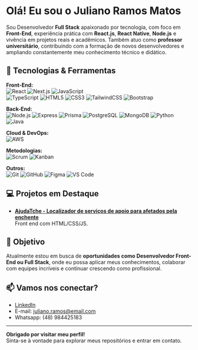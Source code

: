 # Olá! Eu sou o Juliano Ramos Matos

Sou Desenvolvedor **Full Stack** apaixonado por tecnologia, com foco em **Front-End**, experiência prática com **React.js**, **React Native**, **Node.js** e vivência em projetos reais e acadêmicos. Também atuo como **professor universitário**, contribuindo com a formação de novos desenvolvedores e ampliando constantemente meu conhecimento técnico e didático.

## 🚀 Tecnologias & Ferramentas

**Front-End:**  
![React](https://img.shields.io/badge/-React-61DAFB?logo=react&logoColor=white&style=flat) 
![Next.js](https://img.shields.io/badge/-Next.js-000000?logo=next.js&logoColor=white&style=flat)
![JavaScript](https://img.shields.io/badge/-JavaScript-F7DF1E?logo=javascript&logoColor=black&style=flat)  
![TypeScript](https://img.shields.io/badge/-TypeScript-3178C6?logo=typescript&logoColor=white&style=flat)
![HTML5](https://img.shields.io/badge/-HTML5-E34F26?logo=html5&logoColor=white&style=flat)
![CSS3](https://img.shields.io/badge/-CSS3-1572B6?logo=css3&logoColor=white&style=flat)
![TailwindCSS](https://img.shields.io/badge/-TailwindCSS-06B6D4?logo=tailwindcss&logoColor=white&style=flat)
![Bootstrap](https://img.shields.io/badge/-Bootstrap-7952B3?logo=bootstrap&logoColor=white&style=flat)

**Back-End:**  
![Node.js](https://img.shields.io/badge/-Node.js-339933?logo=nodedotjs&logoColor=white&style=flat)
![Express](https://img.shields.io/badge/-Express-000000?logo=express&logoColor=white&style=flat)
![Prisma](https://img.shields.io/badge/-Prisma-2D3748?logo=prisma&logoColor=white&style=flat)
![PostgreSQL](https://img.shields.io/badge/-PostgreSQL-4169E1?logo=postgresql&logoColor=white&style=flat)
![MongoDB](https://img.shields.io/badge/-MongoDB-47A248?logo=mongodb&logoColor=white&style=flat)
![Python](https://img.shields.io/badge/-Python-3776AB?logo=python&logoColor=white&style=flat)
![Java](https://img.shields.io/badge/-Java-007396?logo=java&logoColor=white&style=flat)

**Cloud & DevOps:**  
![AWS](https://img.shields.io/badge/-AWS-232F3E?logo=amazonaws&logoColor=white&style=flat)

**Metodologias:**  
![Scrum](https://img.shields.io/badge/-Scrum-6DB33F?style=flat)
![Kanban](https://img.shields.io/badge/-Kanban-0052CC?logo=trello&logoColor=white&style=flat)

**Outros:**  
![Git](https://img.shields.io/badge/-Git-F05032?logo=git&logoColor=white&style=flat)
![GitHub](https://img.shields.io/badge/-GitHub-181717?logo=github&logoColor=white&style=flat)
![Figma](https://img.shields.io/badge/-Figma-F24E1E?logo=figma&logoColor=white&style=flat)
![VS Code](https://img.shields.io/badge/-VSCode-007ACC?logo=visualstudiocode&logoColor=white&style=flat)

## 💻 Projetos em Destaque

- [**AjudaTche - Localizador de serviços de apoio para afetados pela enchente**](https://github.com/julianomatos/ajuda-tche)  
  Front end com HTML/CSS/JS.

## 🎯 Objetivo

Atualmente estou em busca de **oportunidades como Desenvolvedor Front-End ou Full Stack**, onde eu possa aplicar meus conhecimentos, colaborar com equipes incríveis e continuar crescendo como profissional.

## 📫 Vamos nos conectar?

- [LinkedIn](https://www.linkedin.com/in/julianoramosmatos/)
- E-mail: juliano.ramos@email.com
- Whatsapp: (48) 984425183

---

**Obrigado por visitar meu perfil!**  
Sinta-se à vontade para explorar meus repositórios e entrar em contato.  

